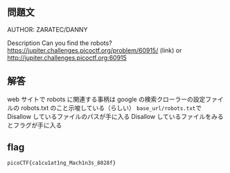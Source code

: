 ## 問題文

AUTHOR: ZARATEC/DANNY

Description
Can you find the robots? https://jupiter.challenges.picoctf.org/problem/60915/ (link) or http://jupiter.challenges.picoctf.org:60915

## 解答

web サイトで robots に関連する事柄は google の検索クローラーの設定ファイルの robots.txt のこと示唆している（らしい）
`base_url/robots.txt`で Disallow しているファイルのパスが手に入る
Disallow しているファイルをみるとフラグが手に入る

## flag

`picoCTF{ca1cu1at1ng_Mach1n3s_8028f}`
